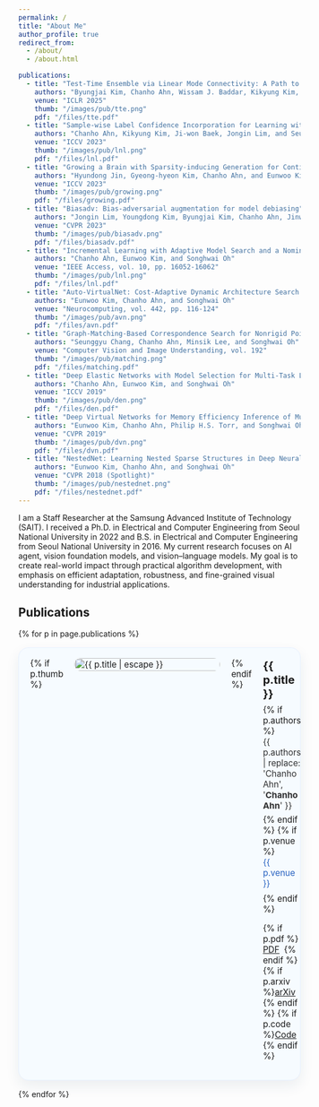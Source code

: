```yaml
---
permalink: /
title: "About Me"
author_profile: true
redirect_from: 
  - /about/
  - /about.html

publications:
  - title: "Test-Time Ensemble via Linear Mode Connectivity: A Path to Better Adaptation"
    authors: "Byungjai Kim, Chanho Ahn, Wissam J. Baddar, Kikyung Kim, Huijin Lee, Saehyun Ahn, Seungju Han, Sungjoo Suh, and Eunho Yang"
    venue: "ICLR 2025"
    thumb: "/images/pub/tte.png"
    pdf: "/files/tte.pdf"
  - title: "Sample-wise Label Confidence Incorporation for Learning with Noisy Labels"
    authors: "Chanho Ahn, Kikyung Kim, Ji-won Baek, Jongin Lim, and Seungju Han"
    venue: "ICCV 2023"
    thumb: "/images/pub/lnl.png"
    pdf: "/files/lnl.pdf"
  - title: "Growing a Brain with Sparsity-inducing Generation for Continual Learning"
    authors: "Hyundong Jin, Gyeong-hyeon Kim, Chanho Ahn, and Eunwoo Kim"
    venue: "ICCV 2023"
    thumb: "/images/pub/growing.png"
    pdf: "/files/growing.pdf"
  - title: "Biasadv: Bias-adversarial augmentation for model debiasing"
    authors: "Jongin Lim, Youngdong Kim, Byungjai Kim, Chanho Ahn, Jinwoo Shin, Eunho Yang, and Seungju Han"
    venue: "CVPR 2023"
    thumb: "/images/pub/biasadv.png"
    pdf: "/files/biasadv.pdf"
  - title: "Incremental Learning with Adaptive Model Search and a Nominal Loss Model"
    authors: "Chanho Ahn, Eunwoo Kim, and Songhwai Oh"
    venue: "IEEE Access, vol. 10, pp. 16052-16062"
    thumb: "/images/pub/lnl.png"
    pdf: "/files/lnl.pdf"
  - title: "Auto-VirtualNet: Cost-Adaptive Dynamic Architecture Search for Multi-task Learning"
    authors: "Eunwoo Kim, Chanho Ahn, and Songhwai Oh"
    venue: "Neurocomputing, vol. 442, pp. 116-124"
    thumb: "/images/pub/avn.png"
    pdf: "/files/avn.pdf"
  - title: "Graph-Matching-Based Correspondence Search for Nonrigid Point Cloud Registration"
    authors: "Seunggyu Chang, Chanho Ahn, Minsik Lee, and Songhwai Oh"
    venue: "Computer Vision and Image Understanding, vol. 192"
    thumb: "/images/pub/matching.png"
    pdf: "/files/matching.pdf"
  - title: "Deep Elastic Networks with Model Selection for Multi-Task Learning"
    authors: "Chanho Ahn, Eunwoo Kim, and Songhwai Oh"
    venue: "ICCV 2019"
    thumb: "/images/pub/den.png"
    pdf: "/files/den.pdf"
  - title: "Deep Virtual Networks for Memory Efficiency Inference of Multiple Tasks"
    authors: "Eunwoo Kim, Chanho Ahn, Philip H.S. Torr, and Songhwai Oh"
    venue: "CVPR 2019"
    thumb: "/images/pub/dvn.png"
    pdf: "/files/dvn.pdf"
  - title: "NestedNet: Learning Nested Sparse Structures in Deep Neural Networks"
    authors: "Eunwoo Kim, Chanho Ahn, and Songhwai Oh"
    venue: "CVPR 2018 (Spotlight)"
    thumb: "/images/pub/nestednet.png"
    pdf: "/files/nestednet.pdf"
---
```

<style>
.pub-card{
  display:flex; gap:1.25rem; align-items:flex-start;
  padding:1.1rem 1.25rem; background:#f6fbff;
  border:1px solid #e7f1ff; border-radius:18px;
  box-shadow:0 10px 24px rgba(30,60,90,.08); margin:1rem 0; font-size: 0.95rem;
}
.pub-card__img{ flex:0 0 260px; }
.pub-card__img img{ width:100%; height:auto; border-radius:14px; }
.pub-title{ margin:.1rem 0 .4rem; font-size:1.25rem; line-height:1.25; }
.pub-authors{ opacity:.9; margin-bottom:.35rem; }
.pub-venue{ color:#2761c0; margin-bottom:.5rem; }
.pub-links a{ display:inline-block; margin-right:.5rem; }
@media (max-width: 900px){
  .pub-card{ flex-direction:column; }
  .pub-card__img{ flex:0 0 auto; }
}
</style>

I am a Staff Researcher at the Samsung Advanced Institute of Technology (SAIT). I received a Ph.D. in Electrical and Computer Engineering from Seoul National University in 2022 and B.S. in Electrical and Computer Engineering from Seoul National University in 2016. My current research focuses on AI agent, vision foundation models, and vision–language models. My goal is to create real-world impact through practical algorithm development, with emphasis on efficient adaptation, robustness, and fine-grained visual understanding for industrial applications.

<h2 id="publications">Publications</h2>
{% for p in page.publications %}
  <div class="pub-card">
    {% if p.thumb %}
    <div class="pub-card__img">
      <img src="{{ p.thumb }}" alt="{{ p.title | escape }}">
    </div>
    {% endif %}
    <div class="pub-card__body">
      <h3 class="pub-title">{{ p.title }}</h3>
      {% if p.authors %}<div class="pub-authors">{{ p.authors | replace: 'Chanho Ahn', '<strong>Chanho Ahn</strong>' }}</div>{% endif %}
      {% if p.venue %}<div class="pub-venue">{{ p.venue }}</div>{% endif %}
      <p class="pub-links">
        {% if p.pdf %}<a class="btn btn--primary" href="{{ p.pdf }}">PDF</a>{% endif %}
        {% if p.arxiv %}<a class="btn" href="{{ p.arxiv }}">arXiv</a>{% endif %}
        {% if p.code %}<a class="btn" href="{{ p.code }}">Code</a>{% endif %}
      </p>
    </div>
  </div>
{% endfor %}

